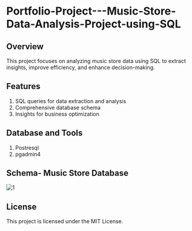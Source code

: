 # Portfolio-Project---Music-Store-Data-Analysis-Project-using-SQL

## Overview
This project focuses on analyzing music store data using SQL to extract insights, improve efficiency, and enhance decision-making.

## Features
1. SQL queries for data extraction and analysis
2. Comprehensive database schema
3. Insights for business optimization

## Database and Tools
1. Postresql
2. pgadmin4

## Schema- Music Store Database
 

 ![1](https://github.com/rogASHISH/Portfolio-Project---Music-Store-Data-Analysis-Project-using-SQL/assets/151386180/e87d0e70-506e-42d0-9f72-85b0d3a86c0e)

 ## License
This project is licensed under the MIT License.
